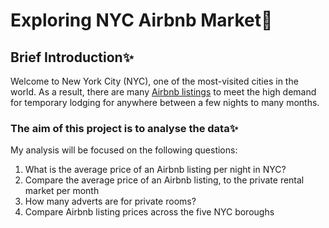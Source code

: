 # Exploring NYC Airbnb Market🚀

<h2>Brief Introduction✨</h2>
Welcome to New York City (NYC), one of the most-visited cities in the world. As a result, there are many <a href="https://www.airbnb.com/">Airbnb listings</a> to meet the high demand for temporary lodging for anywhere between a few nights to many months.

<h3>The aim of this project is to analyse the data✨</h3>
My analysis will be focused on the following questions:
<ol>
  <li>What is the average price of an Airbnb listing per night in NYC?</li>
  <li>Compare the average price of an Airbnb listing, to the private rental market per month</li>
  <li>How many adverts are for private rooms?</li>
  <li>Compare Airbnb listing prices across the five NYC boroughs</li>
</ol>
